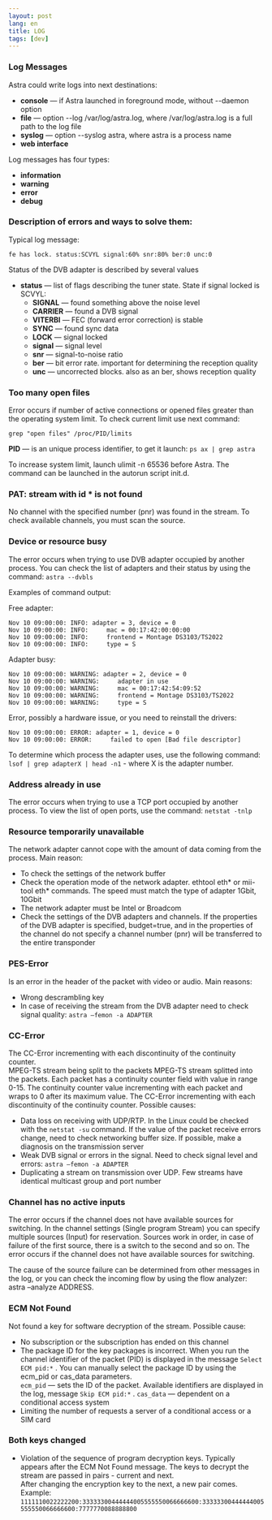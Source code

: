```yaml
---
layout: post
lang: en
title: LOG 
tags: [dev]
---
```


### Log Messages

<!-- more -->

Astra could write logs into next destinations:

- **console** — if Astra launched in foreground mode, without --daemon option
- **file** — option --log /var/log/astra.log, where /var/log/astra.log is a full path to the log file
- **syslog** — option --syslog astra, where astra is a process name
- **web interface**

Log messages has four types:  
- **information**  
- **warning**  
- **error**  
- **debug**  

### Description of errors and ways to solve them:

Typical log message:

```
fe has lock. status:SCVYL signal:60% snr:80% ber:0 unc:0
```
Status of the DVB adapter is described by several values

- **status** — list of flags describing the tuner state. State if signal locked is SCVYL:
    - **SIGNAL** — found something above the noise level
    - **CARRIER** — found a DVB signal
    - **VITERBI** — FEC (forward error correction) is stable
    - **SYNC** — found sync data
    - **LOCK** — signal locked
    - **signal** — signal level
    - **snr** — signal-to-noise ratio
    - **ber** — bit error rate. important for determining the reception quality
    - **unc** — uncorrected blocks. also as an ber, shows reception quality


### Too many open files

Error occurs if number of active connections or opened files greater than the operating system limit. To check current limit use next command:
```
grep "open files" /proc/PID/limits
```
**PID** — is an unique process identifier, to get it launch: `ps ax | grep astra`

To increase system limit, launch ulimit -n 65536 before Astra. The command can be launched in the autorun script init.d.


### PAT: stream with id * is not found
No channel with the specified number (pnr) was found in the stream. To check available channels, you must scan the source.


### Device or resource busy
The error occurs when trying to use DVB adapter occupied by another process. You can check the list of adapters and their status by using the command:
`astra --dvbls` 

Examples of command output:  

Free adapter:  
```
Nov 10 09:00:00: INFO: adapter = 3, device = 0
Nov 10 09:00:00: INFO:     mac = 00:17:42:00:00:00
Nov 10 09:00:00: INFO:     frontend = Montage DS3103/TS2022
Nov 10 09:00:00: INFO:     type = S
```

Adapter busy:  
```
Nov 10 09:00:00: WARNING: adapter = 2, device = 0
Nov 10 09:00:00: WARNING:     adapter in use
Nov 10 09:00:00: WARNING:     mac = 00:17:42:54:09:52
Nov 10 09:00:00: WARNING:     frontend = Montage DS3103/TS2022
Nov 10 09:00:00: WARNING:     type = S
```

Error, possibly a hardware issue, or you need to reinstall the drivers:  
```
Nov 10 09:00:00: ERROR: adapter = 1, device = 0
Nov 10 09:00:00: ERROR:     failed to open [Bad file descriptor]
```

To determine which process the adapter uses, use the following command:
`lsof | grep adapterX | head -n1`  - where X is the adapter number.

### Address already in use

The error occurs when trying to use a TCP port occupied by another process. To view the list of open ports, use the command:
`netstat -tnlp`

### Resource temporarily unavailable

The network adapter cannot cope with the amount of data coming from the process. Main reason:

- To check the settings of the network buffer
- Check the operation mode of the network adapter. ethtool eth* or mii-tool eth* commands. The speed must match the type of adapter 1Gbit, 10Gbit
- The network adapter must be Intel or Broadcom
- Check the settings of the DVB adapters and channels. If the properties of the DVB adapter is specified, budget=true, and in the properties of the channel do not specify a channel number (pnr) will be transferred to the entire transponder

### PES-Error

ls an error in the header of the packet with video or audio. Main reasons:

- Wrong descrambling key
- In case of receiving the stream from the DVB adapter need to check signal quality: `astra –femon -a ADAPTER`

### CC-Error

The CC-Error incrementing with each discontinuity of the continuity counter.  
MPEG-TS stream being split to the packets MPEG-TS stream splitted into the packets. 
Each packet has a continuity counter field with value in range 0-15. The continuity counter value incrementing with each packet and wraps to 0 after its maximum value. 
The CC-Error incrementing with each discontinuity of the continuity counter. Possible causes:  

- Data loss on receiving with UDP/RTP. In the Linux could be checked with the `netstat -su` command. If the value of the packet receive errors change, need to check networking buffer size. If possible, make a diagnosis on the transmission server  
- Weak DVB signal or errors in the signal. Need to check signal level and errors: `astra –femon -a ADAPTER`
- Duplicating a stream on transmission over UDP. Few streams have identical multicast group and port number  

### Channel has no active inputs

The error occurs if the channel does not have available sources for switching.
In the channel settings (Single program Stream) you can specify multiple sources (Input) for reservation. Sources work in order, in case of failure of the first source, there is a switch to the second and so on. The error occurs if the channel does not have available sources for switching.

The cause of the source failure can be determined from other messages in the log, or you can check the incoming flow by using the flow analyzer: astra –analyze ADDRESS.


### ECM Not Found

Not found a key for software decryption of the stream. Possible cause:  

- No subscription or the subscription has ended on this channel  
- The package ID for the key packages is incorrect. When you run the channel identifier of the packet (PID) is displayed in the message `Select ECM pid:*` . You can manually select the package ID by using the ecm_pid or cas_data parameters.  
`ecm_pid` — sets the ID of the packet. Available identifiers are displayed in the log, message `Skip ECM pid:*` .
`cas_data` — dependent on a conditional access system  
- Limiting the number of requests a server of a conditional access or a SIM card  

### Both keys changed

- Violation of the sequence of program decryption keys. Typically appears after the ECM Not Found message. 
The keys to decrypt the stream are passed in pairs - current and next.   
After changing the encryption key to the next, a new pair comes. Example:  
`1111110022222200:33333300444444005555550066666600:33333300444444005555550066666600:7777770088888800`
